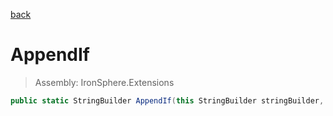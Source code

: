 ﻿

[back](/IronSphere.Extensions/types/StringBuilderExtension)

# AppendIf

> Assembly: IronSphere.Extensions

```csharp
public static StringBuilder AppendIf(this StringBuilder stringBuilder, bool condition, string textToAppend)
```



 
